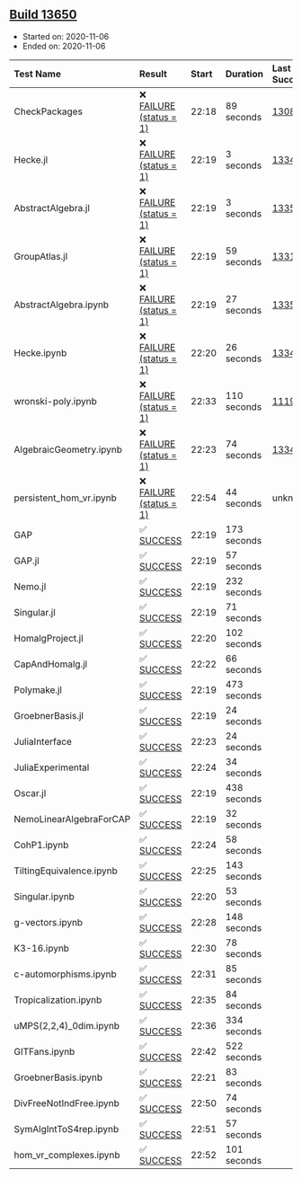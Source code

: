 ## [Build 13650](https://oscarci.mathematik.uni-kl.de/job/oscar/13650/)

* Started on: 2020-11-06
* Ended on: 2020-11-06

| Test Name    | Result | Start | Duration | Last Success | First Failure |
|:-------------|:-------|:------|:---------|:-------------|:--------------|
| CheckPackages | ❌ [FAILURE (status = 1)](https://oscarci.mathematik.uni-kl.de/job/oscar/13650/artifact/logs/build-13650/CheckPackages.log) | 22:18 | 89 seconds | [13085](https://oscarci.mathematik.uni-kl.de/job/oscar/13085/) | [13086](https://oscarci.mathematik.uni-kl.de/job/oscar/13086/) |
| Hecke.jl | ❌ [FAILURE (status = 1)](https://oscarci.mathematik.uni-kl.de/job/oscar/13650/artifact/logs/build-13650/Hecke.jl.log) | 22:19 | 3 seconds | [13341](https://oscarci.mathematik.uni-kl.de/job/oscar/13341/) | [13342](https://oscarci.mathematik.uni-kl.de/job/oscar/13342/) |
| AbstractAlgebra.jl | ❌ [FAILURE (status = 1)](https://oscarci.mathematik.uni-kl.de/job/oscar/13650/artifact/logs/build-13650/AbstractAlgebra.jl.log) | 22:19 | 3 seconds | [13355](https://oscarci.mathematik.uni-kl.de/job/oscar/13355/) | [13356](https://oscarci.mathematik.uni-kl.de/job/oscar/13356/) |
| GroupAtlas.jl | ❌ [FAILURE (status = 1)](https://oscarci.mathematik.uni-kl.de/job/oscar/13650/artifact/logs/build-13650/GroupAtlas.jl.log) | 22:19 | 59 seconds | [13311](https://oscarci.mathematik.uni-kl.de/job/oscar/13311/) | [13312](https://oscarci.mathematik.uni-kl.de/job/oscar/13312/) |
| AbstractAlgebra.ipynb | ❌ [FAILURE (status = 1)](https://oscarci.mathematik.uni-kl.de/job/oscar/13650/artifact/logs/build-13650/AbstractAlgebra.ipynb.log) | 22:19 | 27 seconds | [13355](https://oscarci.mathematik.uni-kl.de/job/oscar/13355/) | [13356](https://oscarci.mathematik.uni-kl.de/job/oscar/13356/) |
| Hecke.ipynb | ❌ [FAILURE (status = 1)](https://oscarci.mathematik.uni-kl.de/job/oscar/13650/artifact/logs/build-13650/Hecke.ipynb.log) | 22:20 | 26 seconds | [13341](https://oscarci.mathematik.uni-kl.de/job/oscar/13341/) | [13342](https://oscarci.mathematik.uni-kl.de/job/oscar/13342/) |
| wronski-poly.ipynb | ❌ [FAILURE (status = 1)](https://oscarci.mathematik.uni-kl.de/job/oscar/13650/artifact/logs/build-13650/wronski-poly.ipynb.log) | 22:33 | 110 seconds | [11192](https://oscarci.mathematik.uni-kl.de/job/oscar/11192/) | [11193](https://oscarci.mathematik.uni-kl.de/job/oscar/11193/) |
| AlgebraicGeometry.ipynb | ❌ [FAILURE (status = 1)](https://oscarci.mathematik.uni-kl.de/job/oscar/13650/artifact/logs/build-13650/AlgebraicGeometry.ipynb.log) | 22:23 | 74 seconds | [13341](https://oscarci.mathematik.uni-kl.de/job/oscar/13341/) | [13342](https://oscarci.mathematik.uni-kl.de/job/oscar/13342/) |
| persistent_hom_vr.ipynb | ❌ [FAILURE (status = 1)](https://oscarci.mathematik.uni-kl.de/job/oscar/13650/artifact/logs/build-13650/persistent_hom_vr.ipynb.log) | 22:54 | 44 seconds | unknown | unknown |
| GAP | ✅ [SUCCESS](https://oscarci.mathematik.uni-kl.de/job/oscar/13650/artifact/logs/build-13650/GAP.log) | 22:19 | 173 seconds |  |  |
| GAP.jl | ✅ [SUCCESS](https://oscarci.mathematik.uni-kl.de/job/oscar/13650/artifact/logs/build-13650/GAP.jl.log) | 22:19 | 57 seconds |  |  |
| Nemo.jl | ✅ [SUCCESS](https://oscarci.mathematik.uni-kl.de/job/oscar/13650/artifact/logs/build-13650/Nemo.jl.log) | 22:19 | 232 seconds |  |  |
| Singular.jl | ✅ [SUCCESS](https://oscarci.mathematik.uni-kl.de/job/oscar/13650/artifact/logs/build-13650/Singular.jl.log) | 22:19 | 71 seconds |  |  |
| HomalgProject.jl | ✅ [SUCCESS](https://oscarci.mathematik.uni-kl.de/job/oscar/13650/artifact/logs/build-13650/HomalgProject.jl.log) | 22:20 | 102 seconds |  |  |
| CapAndHomalg.jl | ✅ [SUCCESS](https://oscarci.mathematik.uni-kl.de/job/oscar/13650/artifact/logs/build-13650/CapAndHomalg.jl.log) | 22:22 | 66 seconds |  |  |
| Polymake.jl | ✅ [SUCCESS](https://oscarci.mathematik.uni-kl.de/job/oscar/13650/artifact/logs/build-13650/Polymake.jl.log) | 22:19 | 473 seconds |  |  |
| GroebnerBasis.jl | ✅ [SUCCESS](https://oscarci.mathematik.uni-kl.de/job/oscar/13650/artifact/logs/build-13650/GroebnerBasis.jl.log) | 22:19 | 24 seconds |  |  |
| JuliaInterface | ✅ [SUCCESS](https://oscarci.mathematik.uni-kl.de/job/oscar/13650/artifact/logs/build-13650/JuliaInterface.log) | 22:23 | 24 seconds |  |  |
| JuliaExperimental | ✅ [SUCCESS](https://oscarci.mathematik.uni-kl.de/job/oscar/13650/artifact/logs/build-13650/JuliaExperimental.log) | 22:24 | 34 seconds |  |  |
| Oscar.jl | ✅ [SUCCESS](https://oscarci.mathematik.uni-kl.de/job/oscar/13650/artifact/logs/build-13650/Oscar.jl.log) | 22:19 | 438 seconds |  |  |
| NemoLinearAlgebraForCAP | ✅ [SUCCESS](https://oscarci.mathematik.uni-kl.de/job/oscar/13650/artifact/logs/build-13650/NemoLinearAlgebraForCAP.log) | 22:19 | 32 seconds |  |  |
| CohP1.ipynb | ✅ [SUCCESS](https://oscarci.mathematik.uni-kl.de/job/oscar/13650/artifact/logs/build-13650/CohP1.ipynb.log) | 22:24 | 58 seconds |  |  |
| TiltingEquivalence.ipynb | ✅ [SUCCESS](https://oscarci.mathematik.uni-kl.de/job/oscar/13650/artifact/logs/build-13650/TiltingEquivalence.ipynb.log) | 22:25 | 143 seconds |  |  |
| Singular.ipynb | ✅ [SUCCESS](https://oscarci.mathematik.uni-kl.de/job/oscar/13650/artifact/logs/build-13650/Singular.ipynb.log) | 22:20 | 53 seconds |  |  |
| g-vectors.ipynb | ✅ [SUCCESS](https://oscarci.mathematik.uni-kl.de/job/oscar/13650/artifact/logs/build-13650/g-vectors.ipynb.log) | 22:28 | 148 seconds |  |  |
| K3-16.ipynb | ✅ [SUCCESS](https://oscarci.mathematik.uni-kl.de/job/oscar/13650/artifact/logs/build-13650/K3-16.ipynb.log) | 22:30 | 78 seconds |  |  |
| c-automorphisms.ipynb | ✅ [SUCCESS](https://oscarci.mathematik.uni-kl.de/job/oscar/13650/artifact/logs/build-13650/c-automorphisms.ipynb.log) | 22:31 | 85 seconds |  |  |
| Tropicalization.ipynb | ✅ [SUCCESS](https://oscarci.mathematik.uni-kl.de/job/oscar/13650/artifact/logs/build-13650/Tropicalization.ipynb.log) | 22:35 | 84 seconds |  |  |
| uMPS(2,2,4)_0dim.ipynb | ✅ [SUCCESS](https://oscarci.mathematik.uni-kl.de/job/oscar/13650/artifact/logs/build-13650/uMPS-2-2-4-_0dim.ipynb.log) | 22:36 | 334 seconds |  |  |
| GITFans.ipynb | ✅ [SUCCESS](https://oscarci.mathematik.uni-kl.de/job/oscar/13650/artifact/logs/build-13650/GITFans.ipynb.log) | 22:42 | 522 seconds |  |  |
| GroebnerBasis.ipynb | ✅ [SUCCESS](https://oscarci.mathematik.uni-kl.de/job/oscar/13650/artifact/logs/build-13650/GroebnerBasis.ipynb.log) | 22:21 | 83 seconds |  |  |
| DivFreeNotIndFree.ipynb | ✅ [SUCCESS](https://oscarci.mathematik.uni-kl.de/job/oscar/13650/artifact/logs/build-13650/DivFreeNotIndFree.ipynb.log) | 22:50 | 74 seconds |  |  |
| SymAlgIntToS4rep.ipynb | ✅ [SUCCESS](https://oscarci.mathematik.uni-kl.de/job/oscar/13650/artifact/logs/build-13650/SymAlgIntToS4rep.ipynb.log) | 22:51 | 57 seconds |  |  |
| hom_vr_complexes.ipynb | ✅ [SUCCESS](https://oscarci.mathematik.uni-kl.de/job/oscar/13650/artifact/logs/build-13650/hom_vr_complexes.ipynb.log) | 22:52 | 101 seconds |  |  |
